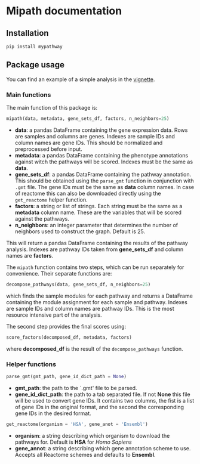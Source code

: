 # Mipath documentation

## Installation

```
pip install mypathway
```

## Package usage

You can find an example of a simple analysis in the [vignette](MIPath_vignette.ipynb).

### Main functions

The main function of this package is:

```python
mipath(data, metadata, gene_sets_df, factors, n_neighbors=25)
```

* **data**: a pandas DataFrame containing the gene expression data. Rows are samples and columns are genes. Indexes are sample IDs and column names are gene IDs. This should be normalized and preprocessed before input.
* **metadata**: a pandas DataFrame containing the phenotype annotations against witch the pathways will be scored. Indexes must be the same as **data**.
* **gene_sets_df**: a pandas DataFrame containing the pathway annotation. This should be obtained using the `parse_gmt` function in conjunction with `.gmt` file. The gene IDs must be the same as **data** column names. In case of reactome this can also be downloaded directly using the `get_reactome` helper function.
* **factors**: a string or list of strings. Each string must be the same as a **metadata** column name. These are the variables that will be scored against the pathways.
* **n_neighbors**: an integer parameter that determines the number of neighbors used to construct the graph. Default is 25.

This will return a pandas DataFrame containing the results of the pathway analysis. Indexes are pathway IDs taken from **gene_sets_df** and column names are **factors**.

The `mipath` function contains two steps, which can be run separately for convenience. Their separate functions are:

```python
decompose_pathways(data, gene_sets_df, n_neighbors=25)
```

which finds the sample modules for each pathway and returns a DataFrame containing the module assignment for each sample and pathway. Indexes are sample IDs and column names are pathway IDs. This is the most resource intensive part of the analysis.

The second step provides the final scores using:


```python
score_factors(decomposed_df, metadata, factors)
```

where **decomposed_df** is the result of the `decompose_pathways` function.

### Helper functions

```python
parse_gmt(gmt_path, gene_id_dict_path = None)
```

* **gmt_path**: the path to the `.gmt' file to be parsed.
* **gene_id_dict_path**: the path to a tab separated file. If not **None** this file will be used to convert gene IDs. It contains two columns, the fist is a list of gene IDs in the original format, and the second the corresponding gene IDs in the desired format.


```python
get_reactome(organism = 'HSA', gene_anot = 'Ensembl')
```

* **organism**: a string describing which organism to download the pathways for. Default is **HSA** for *Homo Sapiens*
* **gene_annot**: a string describing which gene annotation scheme to use. Accepts all Reactome schemes and defaults to **Ensembl**.
